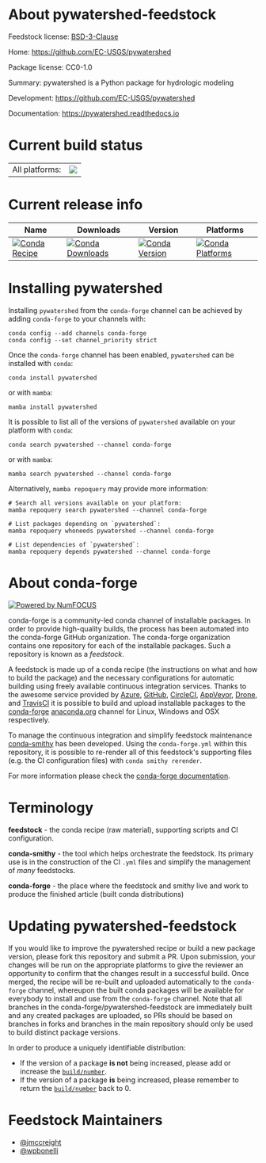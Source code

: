 About pywatershed-feedstock
===========================

Feedstock license: [BSD-3-Clause](https://github.com/conda-forge/pywatershed-feedstock/blob/main/LICENSE.txt)

Home: https://github.com/EC-USGS/pywatershed

Package license: CC0-1.0

Summary: pywatershed is a Python package for hydrologic modeling

Development: https://github.com/EC-USGS/pywatershed

Documentation: https://pywatershed.readthedocs.io

Current build status
====================


<table><tr><td>All platforms:</td>
    <td>
      <a href="https://dev.azure.com/conda-forge/feedstock-builds/_build/latest?definitionId=19827&branchName=main">
        <img src="https://dev.azure.com/conda-forge/feedstock-builds/_apis/build/status/pywatershed-feedstock?branchName=main">
      </a>
    </td>
  </tr>
</table>

Current release info
====================

| Name | Downloads | Version | Platforms |
| --- | --- | --- | --- |
| [![Conda Recipe](https://img.shields.io/badge/recipe-pywatershed-green.svg)](https://anaconda.org/conda-forge/pywatershed) | [![Conda Downloads](https://img.shields.io/conda/dn/conda-forge/pywatershed.svg)](https://anaconda.org/conda-forge/pywatershed) | [![Conda Version](https://img.shields.io/conda/vn/conda-forge/pywatershed.svg)](https://anaconda.org/conda-forge/pywatershed) | [![Conda Platforms](https://img.shields.io/conda/pn/conda-forge/pywatershed.svg)](https://anaconda.org/conda-forge/pywatershed) |

Installing pywatershed
======================

Installing `pywatershed` from the `conda-forge` channel can be achieved by adding `conda-forge` to your channels with:

```
conda config --add channels conda-forge
conda config --set channel_priority strict
```

Once the `conda-forge` channel has been enabled, `pywatershed` can be installed with `conda`:

```
conda install pywatershed
```

or with `mamba`:

```
mamba install pywatershed
```

It is possible to list all of the versions of `pywatershed` available on your platform with `conda`:

```
conda search pywatershed --channel conda-forge
```

or with `mamba`:

```
mamba search pywatershed --channel conda-forge
```

Alternatively, `mamba repoquery` may provide more information:

```
# Search all versions available on your platform:
mamba repoquery search pywatershed --channel conda-forge

# List packages depending on `pywatershed`:
mamba repoquery whoneeds pywatershed --channel conda-forge

# List dependencies of `pywatershed`:
mamba repoquery depends pywatershed --channel conda-forge
```


About conda-forge
=================

[![Powered by
NumFOCUS](https://img.shields.io/badge/powered%20by-NumFOCUS-orange.svg?style=flat&colorA=E1523D&colorB=007D8A)](https://numfocus.org)

conda-forge is a community-led conda channel of installable packages.
In order to provide high-quality builds, the process has been automated into the
conda-forge GitHub organization. The conda-forge organization contains one repository
for each of the installable packages. Such a repository is known as a *feedstock*.

A feedstock is made up of a conda recipe (the instructions on what and how to build
the package) and the necessary configurations for automatic building using freely
available continuous integration services. Thanks to the awesome service provided by
[Azure](https://azure.microsoft.com/en-us/services/devops/), [GitHub](https://github.com/),
[CircleCI](https://circleci.com/), [AppVeyor](https://www.appveyor.com/),
[Drone](https://cloud.drone.io/welcome), and [TravisCI](https://travis-ci.com/)
it is possible to build and upload installable packages to the
[conda-forge](https://anaconda.org/conda-forge) [anaconda.org](https://anaconda.org/)
channel for Linux, Windows and OSX respectively.

To manage the continuous integration and simplify feedstock maintenance
[conda-smithy](https://github.com/conda-forge/conda-smithy) has been developed.
Using the ``conda-forge.yml`` within this repository, it is possible to re-render all of
this feedstock's supporting files (e.g. the CI configuration files) with ``conda smithy rerender``.

For more information please check the [conda-forge documentation](https://conda-forge.org/docs/).

Terminology
===========

**feedstock** - the conda recipe (raw material), supporting scripts and CI configuration.

**conda-smithy** - the tool which helps orchestrate the feedstock.
                   Its primary use is in the construction of the CI ``.yml`` files
                   and simplify the management of *many* feedstocks.

**conda-forge** - the place where the feedstock and smithy live and work to
                  produce the finished article (built conda distributions)


Updating pywatershed-feedstock
==============================

If you would like to improve the pywatershed recipe or build a new
package version, please fork this repository and submit a PR. Upon submission,
your changes will be run on the appropriate platforms to give the reviewer an
opportunity to confirm that the changes result in a successful build. Once
merged, the recipe will be re-built and uploaded automatically to the
`conda-forge` channel, whereupon the built conda packages will be available for
everybody to install and use from the `conda-forge` channel.
Note that all branches in the conda-forge/pywatershed-feedstock are
immediately built and any created packages are uploaded, so PRs should be based
on branches in forks and branches in the main repository should only be used to
build distinct package versions.

In order to produce a uniquely identifiable distribution:
 * If the version of a package **is not** being increased, please add or increase
   the [``build/number``](https://docs.conda.io/projects/conda-build/en/latest/resources/define-metadata.html#build-number-and-string).
 * If the version of a package **is** being increased, please remember to return
   the [``build/number``](https://docs.conda.io/projects/conda-build/en/latest/resources/define-metadata.html#build-number-and-string)
   back to 0.

Feedstock Maintainers
=====================

* [@jmccreight](https://github.com/jmccreight/)
* [@wpbonelli](https://github.com/wpbonelli/)

